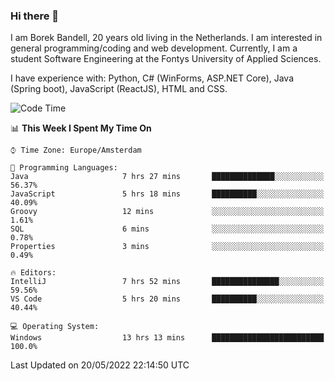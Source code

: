### Hi there 👋

I am Borek Bandell, 20 years old living in the Netherlands. I am interested in general programming/coding and web development. Currently, I am a student Software Engineering at the Fontys University of Applied Sciences.

I have experience with: Python, C# (WinForms, ASP.NET Core), Java (Spring boot), JavaScript (ReactJS), HTML and CSS.

<!--START_SECTION:waka-->
![Code Time](http://img.shields.io/badge/Code%20Time-0%20secs-blue)

📊 **This Week I Spent My Time On** 

```text
⌚︎ Time Zone: Europe/Amsterdam

💬 Programming Languages: 
Java                     7 hrs 27 mins       ██████████████░░░░░░░░░░░   56.37% 
JavaScript               5 hrs 18 mins       ██████████░░░░░░░░░░░░░░░   40.09% 
Groovy                   12 mins             ░░░░░░░░░░░░░░░░░░░░░░░░░   1.61% 
SQL                      6 mins              ░░░░░░░░░░░░░░░░░░░░░░░░░   0.78% 
Properties               3 mins              ░░░░░░░░░░░░░░░░░░░░░░░░░   0.49%

🔥 Editors: 
IntelliJ                 7 hrs 52 mins       ███████████████░░░░░░░░░░   59.56% 
VS Code                  5 hrs 20 mins       ██████████░░░░░░░░░░░░░░░   40.44%

💻 Operating System: 
Windows                  13 hrs 13 mins      █████████████████████████   100.0%

```


 Last Updated on 20/05/2022 22:14:50 UTC
<!--END_SECTION:waka-->

<!--**tcBorek2002/tcBorek2002** is a ✨ _special_ ✨ repository because its `README.md` (this file) appears on your GitHub profile.

Here are some ideas to get you started:

- 🔭 I’m currently working on ...
- 🌱 I’m currently learning ...
- 👯 I’m looking to collaborate on ...
- 🤔 I’m looking for help with ...
- 💬 Ask me about ...
- 📫 How to reach me: ...
- 😄 Pronouns: ...
- ⚡ Fun fact: ...
-->
